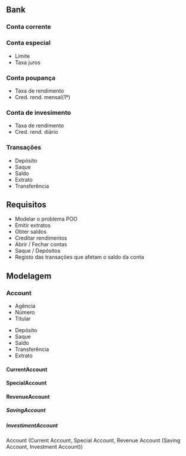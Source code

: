 ## Bank

### Conta corrente

### Conta especial
- Limite
- Taxa juros

### Conta poupança
- Taxa de rendimento
- Cred. rend. mensal(1º)

### Conta de invesimento
- Taxa de rendimento
- Cred. rend. diário

### Transações
- Depósito
- Saque
- Saldo
- Extrato
- Transferência 

## Requisitos
- Modelar o problema POO
- Emitir extratos
- Obter saldos
- Creditar rendimentos
- Abrir / Fechar contas
- Saque / Depósitos
- Registo das transações que afetam o saldo da conta  

## Modelagem
### Account
- Agência
- Número
- Titular
+ Depósito
+ Saque 
+ Saldo
+ Transferência
+ Extrato 

#### CurrentAccount

#### SpecialAccount

#### RevenueAccount

##### SavingAccount

##### InvestimentAccount

Account (Current Account, Special Account, Revenue Account (Saving Account, Investment Account))
